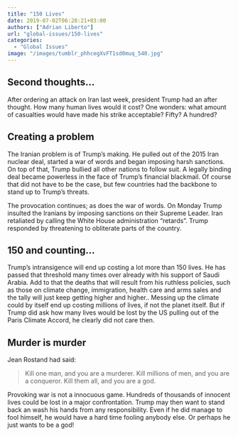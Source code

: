 ```yaml
---
title: "150 Lives"
date: 2019-07-02T06:28:21+03:00
authors: ["Adrian Liberto"]
url: "global-issues/150-lives"
categories: 
  - "Global Issues"
image: "/images/tumblr_phhcegXvFT1sd0muq_540.jpg"
---
```


## **Second thoughts…**

After ordering an attack on Iran last week, president Trump had an after thought. How many human lives would it cost? One wonders: what amount of casualties would have made his strike acceptable? Fifty? A hundred? 

## **Creating a problem**

The Iranian problem is of Trump’s making. He pulled out of the 2015 Iran nuclear deal, started a war of words and began imposing harsh sanctions. On top of that, Trump bullied all other nations to follow suit. A legally binding deal became powerless in the face of Trump’s financial blackmail. Of course that did not have to be the case, but few countries had the backbone to stand up to Trump’s threats.

The provocation continues; as does the war of words. On Monday Trump insulted the Iranians by imposing sanctions on their Supreme Leader. Iran retaliated by calling the White House administration “retards”. Trump responded by threatening to obliterate parts of the country.

## **150 and counting…**

Trump’s intransigence will end up costing a lot more than 150 lives. He has passed that threshold many times over already with his support of Saudi Arabia. Add to that the deaths that will result from his ruthless policies, such as those on climate change, immigration, health care and arms sales and the tally will just keep getting higher and higher.. Messing up the climate could by itself end up costing millions of lives, if not the planet itself. But if Trump did ask how many lives would be lost by the US pulling out of the Paris Climate Accord, he clearly did not care then.

## **Murder is murder**

Jean Rostand had said:

> Kill one man, and you are a murderer. Kill millions of men, and you are a conqueror. Kill them all, and you are a god.

Provoking war is not a innocuous game. Hundreds of thousands of innocent lives could be lost in a major confrontation. Trump may then want to stand back an wash his hands from any responsibility. Even if he did manage to fool himself, he would have a hard time fooling anybody else. Or perhaps he just wants to be a god!
